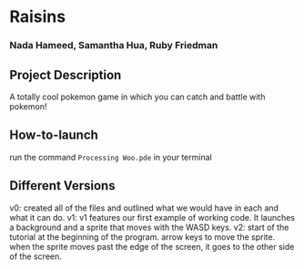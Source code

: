 # Raisins
### Nada Hameed, Samantha Hua, Ruby Friedman

## Project Description
 A totally cool pokemon game in which you can catch and battle with pokemon!
## How-to-launch
 run the command ```Processing Woo.pde``` in your terminal
## Different Versions
v0: created all of the files and outlined what we would have in each and what it
can do.
v1: v1 features our first example of working code. It launches a background and
a sprite that moves with the WASD keys.
v2: start of the tutorial at the beginning of the program. arrow keys to move the
sprite. when the sprite moves past the edge of the screen, it goes to the other
side of the screen.
